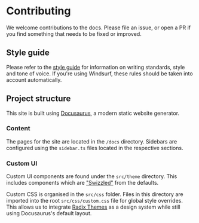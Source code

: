 # Contributing

We welcome contributions to the docs. Please file an issue, or open a PR if you find something that needs to be fixed or improved.

## Style guide

Please refer to the [style guide](./windsurf/rules/docs-style-guide.md) for information on writing standards, style and tone of voice. If you're using Windsurf, these rules should be taken into account automatically.

## Project structure

This site is built using [Docusaurus](https://docusaurus.io/), a modern static website generator.

### Content

The pages for the site are located in the `/docs` directory. Sidebars are configured using the `sidebar.ts` files located in the respective sections.

### Custom UI

Custom UI components are found under the `src/theme` directory. This includes components which are ["Swizzled"](https://docusaurus.io/docs/swizzling) from the defaults.

Custom CSS is organised in the `src/css` folder. Files in this directory are imported into the root `src/css/custom.css` file for global style overrides. This allows us to integrate [Radix Themes](https://www.radix-ui.com/) as a design system while still using Docusaurus's default layout.
